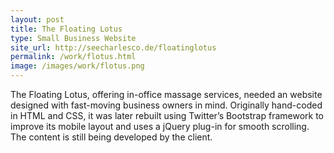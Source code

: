 ```yaml
---
layout: post
title: The Floating Lotus
type: Small Business Website
site_url: http://seecharlesco.de/floatinglotus
permalink: /work/flotus.html
image: /images/work/flotus.png
---
```



The Floating Lotus, offering in-office massage services, needed an website designed with fast-moving business owners in mind. Originally hand-coded in HTML and CSS, it was later rebuilt using Twitter’s Bootstrap framework to improve its mobile layout and uses a jQuery plug-in for smooth scrolling. The content is still being developed by the client.